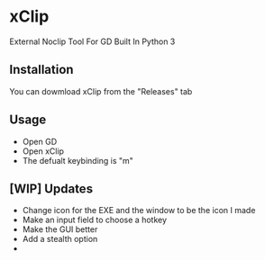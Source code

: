 # xClip
External Noclip Tool For GD Built In Python 3

## Installation
You can dowmload xClip from the "Releases" tab

## Usage
- Open GD
- Open xClip
- The defualt keybinding is "m"

## [WIP] Updates
- Change icon for the EXE and the window to be the icon I made
- Make an input field to choose a hotkey
- Make the GUI better
- Add a stealth option
- 
